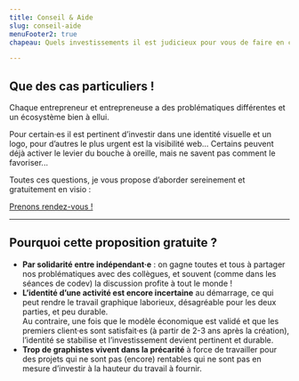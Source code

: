 ```yaml
---
title: Conseil & Aide
slug: conseil-aide
menuFooter2: true
chapeau: Quels investissements il est judicieux pour vous de faire en communication ?

---
```


## Que des cas particuliers !

Chaque entrepreneur et entrepreneuse a des problématiques différentes et un écosystème bien à ellui.

Pour certain·es il est pertinent d’investir dans une identité visuelle et un logo, pour d’autres le plus urgent est la visibilité web... Certains peuvent déjà activer le levier du bouche à oreille, mais ne savent pas comment le favoriser...



<div class="message is-warning mt-5">
<div class="message-body">
<p>Toutes ces questions, je vous propose d’aborder sereinement et gratuitement en visio :</p>
<a class="bouton" href="https://calendly.com/margot-nadot/entretien?month=2021-11">Prenons rendez-vous !</a>
</div>
</div>

---

## Pourquoi cette proposition gratuite ?
* <strong class="est-surligne">Par solidarité entre indépendant·e</strong> : on gagne toutes et tous à partager nos problématiques avec des collègues, et souvent (comme dans les séances de codev) la discussion profite à tout le monde !
* <strong class="est-surligne">L’identité d’une activité est encore incertaine</strong> au démarrage, ce qui peut rendre le travail graphique laborieux, désagréable pour les deux parties, et peu durable. <br>Au contraire, une fois que le modèle économique est validé et que les premiers client·es sont satisfait·es (à partir de 2-3 ans après la création), l’identité se stabilise et l’investissement devient pertinent et durable.
* <strong class="est-surligne">Trop de graphistes vivent dans la précarité</strong> à force de travailler pour des projets qui ne sont pas (encore) rentables qui ne sont pas en mesure d’investir à la hauteur du travail à fournir.
